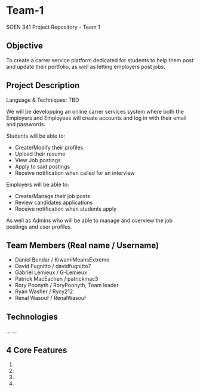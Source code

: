 # Team-1
SOEN 341 Project Repository - Team 1

## Objective

To create a carrer service platform dedicated for students to help them post and update their portfolio, as well as letting employers post jobs.

## Project Description

Language & Techniques: TBD

We will be developping an online carrer services system where both the Employers and Employees will create accounts and log in with their email and passwords.

Students will be able to:
  - Create/Modify their profiles
  - Upload their resume
  - View Job postings
  - Apply to said postings
  - Receive notification when called for an interview
  
Employers will be able to:
  - Create/Manage their job posts
  - Review candidates applications
  - Receive notification when students apply

As well as Admins who will be able to manage and overview the job postings and user profiles.

## Team Members (Real name / Username)

* Daniel Bondar / KiwamiMeansExtreme
* David Fugnitto / davidfugnitto7
* Gabriel Lemieux / G-Lemieux
* Patrick MacEachen / patrickmac3
* Rory Poonyth / RoryPoonyth, Team leader
* Ryan Washer / Rycy212
* Renal Wasouf / RenalWasouf

## Technologies
...
...

## 4 Core Features
1.
2.
3.
4.

